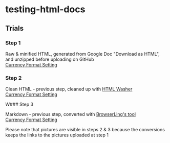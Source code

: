 # testing-html-docs

## Trials

### Step 1

Raw & minified HTML, generated from Google Doc "Download as HTML", and unzipped before uploading on GitHub  
[Currency Format Setting](https://ttoine.github.io/testing-html-docs/currency-format-setting/currencyformatsetting.html)

### Step 2

Clean HTML - previous step, cleaned up with [HTML Washer](https://www.htmlwasher.com/)  
[Currency Format Setting](https://ttoine.github.io/testing-html-docs/currency-format-setting/currencyformatsetting-clean.html) 

W### Step 3

Markdown - previous step, converted with [BrowserLing's tool](https://www.browserling.com/tools/html-to-markdown)  
[Currency Format Setting](https://github.com/ttoine/testing-html-docs/blob/master/currency-format-setting/currencyformatsetting.md)

Please note that pictures are visible in steps 2 & 3 because the conversions keeps the links to the pictures uploaded at step 1
